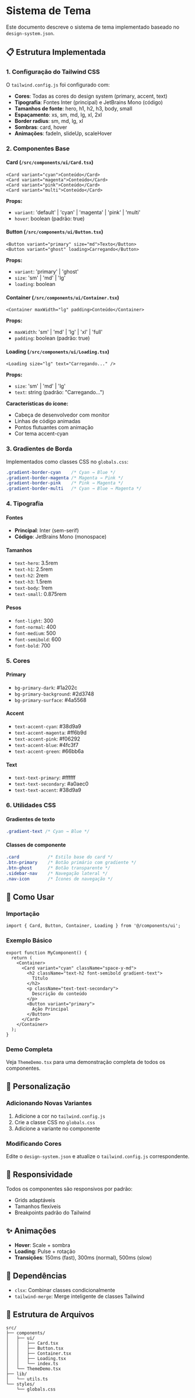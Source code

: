 # Sistema de Tema

Este documento descreve o sistema de tema implementado baseado no `design-system.json`.

## 📋 Estrutura Implementada

### 1. Configuração do Tailwind CSS

O `tailwind.config.js` foi configurado com:

- **Cores**: Todas as cores do design system (primary, accent, text)
- **Tipografia**: Fontes Inter (principal) e JetBrains Mono (código)
- **Tamanhos de fonte**: hero, h1, h2, h3, body, small
- **Espaçamento**: xs, sm, md, lg, xl, 2xl
- **Border radius**: sm, md, lg, xl
- **Sombras**: card, hover
- **Animações**: fadeIn, slideUp, scaleHover

### 2. Componentes Base

#### Card (`/src/components/ui/Card.tsx`)
```tsx
<Card variant="cyan">Conteúdo</Card>
<Card variant="magenta">Conteúdo</Card>
<Card variant="pink">Conteúdo</Card>
<Card variant="multi">Conteúdo</Card>
```

**Props:**
- `variant`: 'default' | 'cyan' | 'magenta' | 'pink' | 'multi'
- `hover`: boolean (padrão: true)

#### Button (`/src/components/ui/Button.tsx`)
```tsx
<Button variant="primary" size="md">Texto</Button>
<Button variant="ghost" loading>Carregando</Button>
```

**Props:**
- `variant`: 'primary' | 'ghost'
- `size`: 'sm' | 'md' | 'lg'
- `loading`: boolean

#### Container (`/src/components/ui/Container.tsx`)
```tsx
<Container maxWidth="lg" padding>Conteúdo</Container>
```

**Props:**
- `maxWidth`: 'sm' | 'md' | 'lg' | 'xl' | 'full'
- `padding`: boolean (padrão: true)

#### Loading (`/src/components/ui/Loading.tsx`)
```tsx
<Loading size="lg" text="Carregando..." />
```

**Props:**
- `size`: 'sm' | 'md' | 'lg'
- `text`: string (padrão: "Carregando...")

**Características do ícone:**
- Cabeça de desenvolvedor com monitor
- Linhas de código animadas
- Pontos flutuantes com animação
- Cor tema accent-cyan

### 3. Gradientes de Borda

Implementados como classes CSS no `globals.css`:

```css
.gradient-border-cyan    /* Cyan → Blue */
.gradient-border-magenta /* Magenta → Pink */
.gradient-border-pink    /* Pink → Magenta */
.gradient-border-multi   /* Cyan → Blue → Magenta */
```

### 4. Tipografia

#### Fontes
- **Principal**: Inter (sem-serif)
- **Código**: JetBrains Mono (monospace)

#### Tamanhos
- `text-hero`: 3.5rem
- `text-h1`: 2.5rem
- `text-h2`: 2rem
- `text-h3`: 1.5rem
- `text-body`: 1rem
- `text-small`: 0.875rem

#### Pesos
- `font-light`: 300
- `font-normal`: 400
- `font-medium`: 500
- `font-semibold`: 600
- `font-bold`: 700

### 5. Cores

#### Primary
- `bg-primary-dark`: #1a202c
- `bg-primary-background`: #2d3748
- `bg-primary-surface`: #4a5568

#### Accent
- `text-accent-cyan`: #38d9a9
- `text-accent-magenta`: #ff6b9d
- `text-accent-pink`: #f06292
- `text-accent-blue`: #4fc3f7
- `text-accent-green`: #66bb6a

#### Text
- `text-text-primary`: #ffffff
- `text-text-secondary`: #a0aec0
- `text-text-accent`: #38d9a9

### 6. Utilidades CSS

#### Gradientes de texto
```css
.gradient-text /* Cyan → Blue */
```

#### Classes de componente
```css
.card           /* Estilo base do card */
.btn-primary    /* Botão primário com gradiente */
.btn-ghost      /* Botão transparente */
.sidebar-nav    /* Navegação lateral */
.nav-icon       /* Ícones de navegação */
```

## 🚀 Como Usar

### Importação
```tsx
import { Card, Button, Container, Loading } from '@/components/ui';
```

### Exemplo Básico
```tsx
export function MyComponent() {
  return (
    <Container>
      <Card variant="cyan" className="space-y-md">
        <h2 className="text-h2 font-semibold gradient-text">
          Título
        </h2>
        <p className="text-text-secondary">
          Descrição do conteúdo
        </p>
        <Button variant="primary">
          Ação Principal
        </Button>
      </Card>
    </Container>
  );
}
```

### Demo Completa
Veja `ThemeDemo.tsx` para uma demonstração completa de todos os componentes.

## 🎨 Personalização

### Adicionando Novas Variantes
1. Adicione a cor no `tailwind.config.js`
2. Crie a classe CSS no `globals.css`
3. Adicione a variante no componente

### Modificando Cores
Edite o `design-system.json` e atualize o `tailwind.config.js` correspondente.

## 📱 Responsividade

Todos os componentes são responsivos por padrão:
- Grids adaptáveis
- Tamanhos flexíveis
- Breakpoints padrão do Tailwind

## ✨ Animações

- **Hover**: Scale + sombra
- **Loading**: Pulse + rotação
- **Transições**: 150ms (fast), 300ms (normal), 500ms (slow)

## 🔧 Dependências

- `clsx`: Combinar classes condicionalmente
- `tailwind-merge`: Merge inteligente de classes Tailwind

## 📖 Estrutura de Arquivos

```
src/
├── components/
│   ├── ui/
│   │   ├── Card.tsx
│   │   ├── Button.tsx
│   │   ├── Container.tsx
│   │   ├── Loading.tsx
│   │   └── index.ts
│   └── ThemeDemo.tsx
├── lib/
│   └── utils.ts
└── styles/
    └── globals.css
```